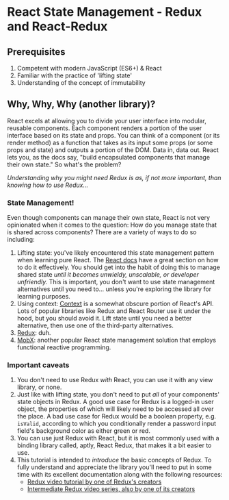 # React State Management - Redux and React-Redux

## Prerequisites

1. Competent with modern JavaScript (ES6+) & React
2. Familiar with the practice of 'lifting state'
3. Understanding of the concept of immutability

## Why, Why, Why (another library)?

React excels at allowing you to divide your user interface into modular, reusable components. Each component renders a portion of the user interface based on its state and props. You can think of a component (or its render method) as a function that takes as its input some props (or some props and state) and outputs a portion of the DOM. Data in, data out. React lets you, as the docs say, "build encapsulated components that manage their own state." So what's the problem?

_Understanding why you might need Redux is as, if not more important, than knowing how to use Redux..._

### State Management!

Even though components can manage their own state, React is not very opinionated when it comes to the question: How do you manage state that is shared across components? There are a variety of ways to do so including:

1. Lifting state: you've likely encountered this state management pattern when learning pure React. The [React docs](https://facebook.github.io/react/docs/lifting-state-up.html) have a great section on how to do it effectively. You should get into the habit of doing this to manage shared state _until it becomes unwieldy, unscalable, or developer unfriendly._ This is important, you don't want to use state management alternatives until you need to... unless you're exploring the  library for learning purposes.
2. Using context: [Context](https://facebook.github.io/react/docs/context.html) is a somewhat obscure portion of React's API. Lots of popular libraries like Redux and React Router use it under the hood, but you should avoid it. Lift state until you need a better alternative, then use one of the third-party alternatives.
3. [Redux](http://redux.js.org/): duh.
4. [MobX](https://mobx.js.org/index.html): another popular React state management solution that employs functional reactive programming.

### Important caveats

1. You don't need to use Redux _with_ React, you can use it with any view library, or none.
2. Just like with lifting state, you don't need to put _all_ of your components' state objects in Redux. A good use case for Redux is a logged-in user object, the properties of which will likely need to be accessed all over the place. A bad use case for Redux would be a boolean property, e.g. `isValid`, according to which you conditionally render a password input field's background color as either green or red.
3. You can use just Redux with React, but it is most commonly used with a binding library called, aptly, React Redux, that makes it a bit easier to use.
4. This tutorial is intended to _introduce_ the basic concepts of Redux. To fully understand and appreciate the library you'll need to put in some time with its excellent documentation along with the following resources:
    - [Redux video tutorial by one of Redux's creators](https://egghead.io/courses/getting-started-with-redux)
    - [Intermediate Redux video series, also by one of its creators](https://egghead.io/courses/building-react-applications-with-idiomatic-redux)


